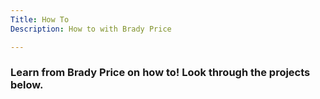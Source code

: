 ```yaml
---
Title: How To
Description: How to with Brady Price

---
```


### Learn from Brady Price on how to! Look through the projects below.
